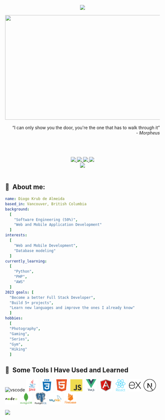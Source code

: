 <p align="center">
  <img src="https://capsule-render.vercel.app/api?text=Well,&nbsp;here&nbsp;we&nbsp;are.🧑🏻‍💻&animation=fadeIn&type=waving&color=gradient&height=150&fontSize=40&section=header"/>
</p>
<p align="center">
  <img src= "https://media0.giphy.com/media/AOSwwqVjNZlDO/giphy.gif?cid=ecf05e47g8tm6bpt183h41dpfnei1svli6zh8kequtqjtelf&rid=giphy.gif&ct=g" width="620" height="340">
</p>

<p align="right">
<q>I can only show you the door, you're the one that has to walk through it</q>
</br> <em>- Morpheus </em>
</p>
</br>

<h1></h1>

<div id="badges" align="center">
<a href="https://www.instagram.com/_diogoka/" target="_blank">
  <img height="40" src="https://cdn2.iconfinder.com/data/icons/social-icons-33/128/Instagram-1024.png"/>
</a>
<a href="https://www.linkedin.com/in/diogo-krub-de-almeida-b83904a0/" target="_blank">
  <img height="40" src="https://cdn4.iconfinder.com/data/icons/logos-brands-7/512/linkedin_incon-linkedin_logo-linkedin-1024.png"/>
</a>
<a href="https://twitter.com/diogokrub" target="_blank">
  <img height="40" src="https://cdn2.iconfinder.com/data/icons/social-media-2285/512/1_Twitter3_colored_svg-1024.png"/>
</a>
<a href="https://www.facebook.com/diogokrub/" target="_blank">
  <img height="40" src="https://cdn0.iconfinder.com/data/icons/social-flat-rounded-rects/512/facebook-1024.png"/>
</a>
</div>
<div align="center">
    <img src="https://komarev.com/ghpvc/?username=diogoka&style=flat-square&color=blue"/>
</div>
</br>

<h2>💾&nbsp About me:</h2>

```yaml
name: Diogo Krub de Almeida
based_in: Vancouver, British Columbia
background:
  [
    "Software Engineering (50%)",
    "Web and Mobile Application Development"
  ]
interests:
  [
    "Web and Mobile Development",
    "Database modeling"
  ]
currently_learning: 
  [
    "Python",
    "PHP",
    "AWS"
  ]
2023 goals: [
  "Become a better Full Stack Developer",
  "Build 5+ projects",
  "Learn new languages and improve the ones I already know"
  ]
hobbies: 
  [
  "Photography",
  "Gaming", 
  "Series", 
  "Gym",
  "Hiking"
  ]
```

<h2> 🚀 &nbsp;Some Tools I Have Used and Learned</h2>
<p align="left">
<div>
  <img src="https://cdn.jsdelivr.net/gh/devicons/devicon/icons/vscode/vscode-original.svg" alt="vscode" width="45" height="45"/>
  <img src="https://raw.githubusercontent.com/devicons/devicon/1119b9f84c0290e0f0b38982099a2bd027a48bf1/icons/java/java-original-wordmark.svg" title="Java" alt="Java" width="40" height="40"/>&nbsp;
  <img src="https://raw.githubusercontent.com/devicons/devicon/1119b9f84c0290e0f0b38982099a2bd027a48bf1/icons/css3/css3-plain-wordmark.svg"  title="CSS3" alt="CSS" width="40" height="40"/>&nbsp;
  <img src="https://raw.githubusercontent.com/devicons/devicon/1119b9f84c0290e0f0b38982099a2bd027a48bf1/icons/html5/html5-original.svg" title="HTML5" alt="HTML" width="40" height="40"/>&nbsp;
  <img src="https://raw.githubusercontent.com/devicons/devicon/1119b9f84c0290e0f0b38982099a2bd027a48bf1/icons/javascript/javascript-original.svg" title="JavaScript" alt="JavaScript" width="40" height="40"/>&nbsp;
  <img src="https://raw.githubusercontent.com/devicons/devicon/1119b9f84c0290e0f0b38982099a2bd027a48bf1/icons/vuejs/vuejs-original-wordmark.svg" title="Vue.js" alt="Vue.js" width="40" height="40"/>&nbsp;
  <img src="https://raw.githubusercontent.com/devicons/devicon/1119b9f84c0290e0f0b38982099a2bd027a48bf1/icons/angularjs/angularjs-original.svg" title="Angular" alt="Angular" width="40" height="40"/>&nbsp;
  <img src="https://raw.githubusercontent.com/devicons/devicon/1119b9f84c0290e0f0b38982099a2bd027a48bf1/icons/react/react-original-wordmark.svg" title="React" alt="React" width="40" height="40"/>&nbsp;
  <img src="https://raw.githubusercontent.com/devicons/devicon/1119b9f84c0290e0f0b38982099a2bd027a48bf1/icons/express/express-original.svg" title="Express.JS" alt="Express.JS" width="40" height="40"/>&nbsp;
  <img src="https://raw.githubusercontent.com/devicons/devicon/1119b9f84c0290e0f0b38982099a2bd027a48bf1/icons/nextjs/nextjs-line.svg" title="Next.JS" alt="Next.JS" width="40" height="40"/>&nbsp;
  <img src="https://raw.githubusercontent.com/devicons/devicon/1119b9f84c0290e0f0b38982099a2bd027a48bf1/icons/nodejs/nodejs-original-wordmark.svg" title="NodeJS" alt="NodeJS" width="40" height="40"/>&nbsp;
  <img src="https://raw.githubusercontent.com/devicons/devicon/1119b9f84c0290e0f0b38982099a2bd027a48bf1/icons/mongodb/mongodb-plain-wordmark.svg" title="MongoDB" alt="MongoDB" width="40" height="40"/>&nbsp;
  <img src="https://raw.githubusercontent.com/devicons/devicon/1119b9f84c0290e0f0b38982099a2bd027a48bf1/icons/postgresql/postgresql-original-wordmark.svg" title="PostgreSQL" alt="PostgreSQL" width="40" height="40"/>&nbsp;
  <img src="https://raw.githubusercontent.com/devicons/devicon/1119b9f84c0290e0f0b38982099a2bd027a48bf1/icons/mysql/mysql-original-wordmark.svg" title="MySQL"  alt="MySQL" width="40" height="40"/>&nbsp;
  <img src="https://raw.githubusercontent.com/devicons/devicon/1119b9f84c0290e0f0b38982099a2bd027a48bf1/icons/firebase/firebase-plain-wordmark.svg" title="Firebase" alt="Firebase" width="40" height="40"/>&nbsp;
</div>
</p>
<p align="left">
  <img src="https://capsule-render.vercel.app/api?type=waving&color=gradient&height=100&section=footer"/>
</p>
